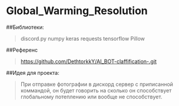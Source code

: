 # Global_Warming_Resolution

##Библиотеки:
>discord.py
>numpy
>keras
>requests
>tensorflow
>Pillow

##Референс
>https://github.com/DethtorkkY/AI_BOT-claffification-.git
 
##Идея для проекта:
>При отправке фотографии в дискорд сервер с приписанной коммандой, он будет говорить на сколько он способствует глобальному потеплению или вообще не способствует.
